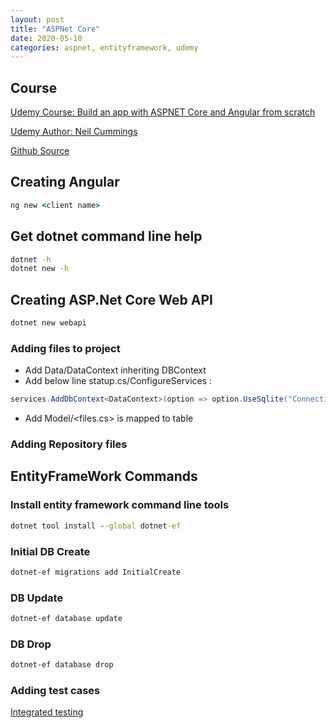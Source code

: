 ```yaml
---
layout: post
title: "ASPNet Core"
date: 2020-05-10
categories: aspnet, entityframework, udemy
---
```


## Course

[Udemy Course: Build an app with ASPNET Core and Angular from scratch ](https://www.udemy.com/course/build-an-app-with-aspnet-core-and-angular-from-scratch/)

[Udemy Author: Neil Cummings](https://github.com/TryCatchLearn)

[Github Source](https://github.com/TryCatchLearn/DatingApp30)

## Creating Angular

```cmd
ng new <client name>
```

## Get dotnet command line help

```cmd
dotnet -h
dotnet new -h
```

## Creating ASP.Net Core Web API

```cmd
dotnet new webapi
```

### Adding files to project

- Add Data/DataContext inheriting DBContext
- Add below line statup.cs/ConfigureServices :

```cs
services.AddDbContext<DataContext>(option => option.UseSqlite("ConnectionString"))
```

- Add Model/<files.cs> is mapped to table

### Adding Repository files

## EntityFrameWork Commands

### Install entity framework command line tools

```cmd
dotnet tool install --global dotnet-ef
```

### Initial DB Create

```cmd
dotnet-ef migrations add InitialCreate
```

### DB Update

```cmd
dotnet-ef database update
```

### DB Drop

```cmd
dotnet-ef database drop
```

### Adding test cases

[Integrated testing](https://asp.net-hacker.rocks/2019/01/18/integration-testing-data-access-dotnetcore.html)
